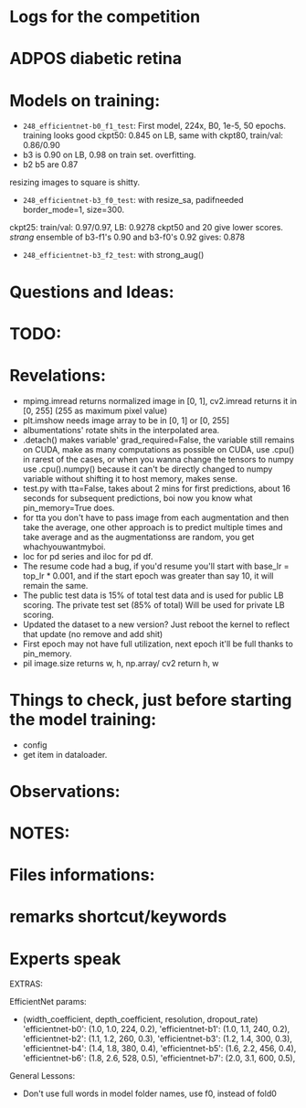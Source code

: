# Logs for the competition

# ADPOS diabetic retina

# Models on training:

* `248_efficientnet-b0_f1_test`: First model, 224x, B0, 1e-5, 50 epochs.
training looks good
ckpt50: 0.845 on LB, same with ckpt80, train/val: 0.86/0.90
* b3 is 0.90 on LB, 0.98 on train set. overfitting.
* b2 b5 are 0.87

resizing images to square is shitty.


* `248_efficientnet-b3_f0_test`: with resize_sa, padifneeded border_mode=1, size=300.

ckpt25: train/val: 0.97/0.97, LB: 0.9278
ckpt50 and 20 give lower scores.
*strang* ensemble of b3-f1's 0.90 and b3-f0's 0.92 gives: 0.878

* `248_efficientnet-b3_f2_test`: with strong_aug()




# Questions and Ideas:





# TODO:


# Revelations:

* mpimg.imread returns normalized image in [0, 1], cv2.imread returns it in [0, 255] (255 as maximum pixel value)
* plt.imshow needs image array to be in [0, 1] or [0, 255]
* albumentations' rotate shits in the interpolated area.
* .detach() makes variable' grad_required=False, the variable still remains on CUDA, make as many computations as possible on CUDA, use .cpu() in rarest of the cases, or when you wanna change the tensors to numpy use .cpu().numpy() because it can't be directly changed to numpy variable without shifting it to host memory, makes sense.
* test.py with tta=False, takes about 2 mins for first predictions, about 16 seconds for subsequent predictions, boi now you know what pin_memory=True does.
* for tta you don't have to pass image from each augmentation and then take the average, one other approach is to predict multiple times and take average and as the augmentationss are random, you get whachyouwantmyboi.
* loc for pd series and iloc for pd df.
* The resume code had a bug, if you'd resume you'll start with base_lr = top_lr * 0.001, and if the start epoch was greater than say 10, it will remain the same.
* The public test data is 15% of total test data and is used for public LB scoring. The private test set (85% of total) Will be used for private LB scoring.
* Updated the dataset to a new version? Just reboot the kernel to reflect that update (no remove and add shit)
* First epoch may not have full utilization, next epoch it'll be full thanks to pin_memory.
* pil image.size returns w, h, np.array/ cv2 return h, w


# Things to check, just before starting the model training:

* config
* get item in dataloader.



# Observations:


# NOTES:



# Files informations:



# remarks shortcut/keywords



# Experts speak






EXTRAS:

EfficientNet params:
  * (width_coefficient, depth_coefficient, resolution, dropout_rate)
  'efficientnet-b0': (1.0, 1.0, 224, 0.2),
  'efficientnet-b1': (1.0, 1.1, 240, 0.2),
  'efficientnet-b2': (1.1, 1.2, 260, 0.3),
  'efficientnet-b3': (1.2, 1.4, 300, 0.3),
  'efficientnet-b4': (1.4, 1.8, 380, 0.4),
  'efficientnet-b5': (1.6, 2.2, 456, 0.4),
  'efficientnet-b6': (1.8, 2.6, 528, 0.5),
  'efficientnet-b7': (2.0, 3.1, 600, 0.5),


General Lessons:
* Don't use full words in model folder names, use f0, instead of fold0
